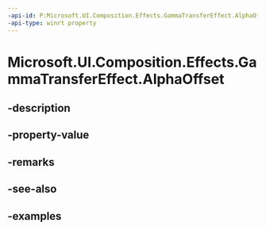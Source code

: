 ```yaml
---
-api-id: P:Microsoft.UI.Composition.Effects.GammaTransferEffect.AlphaOffset
-api-type: winrt property
---
```


# Microsoft.UI.Composition.Effects.GammaTransferEffect.AlphaOffset

<!--
public float AlphaOffset { get; set; }
-->


## -description

## -property-value

## -remarks

## -see-also

## -examples


